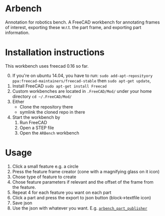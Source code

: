 # Arbench
Annotation for robotics bench. A FreeCAD workbench for annotating frames of interest, exporting these w.r.t. the part frame, and exporting part information.

# Installation instructions
This workbench uses freecad 0.16 so far.

0. If you're on ubuntu 14.04, you have to run: `sudo add-apt-reposityory ppa:freecad-maintainers/freecad-stable` then `sudo apt-get update`,
1. Install FreeCAD 
`sudo apt-get install Freecad`
2. Custom workbenches are located in `.FreeCAD/Mod/` under your home directory
`cd ~/.FreeCAD/Mod/`
3. Either
   - Clone the repository there
   - symlink the cloned repo in there
4. Start the workbench by
   1. Run FreeCAD
   2. Open a STEP file
   3. Open the `ARBench` workbench

# Usage

1. Click a small feature e.g. a circle
2. Press the feature frame creator (cone with a magnifying glass on it icon)
3. Chose type of feature to create
4. Chose feature parameters if relevant and the offset of the frame from the feature.
5. Repeat 4 for each feature you want on each part
6. Click a part and press the export to json button (block->textfile icon)
7. Save json
8. Use the json with whatever you want. E.g. [`arbench_part_publisher`](https://github.com/mahaarbo/arbench_part_publisher)
